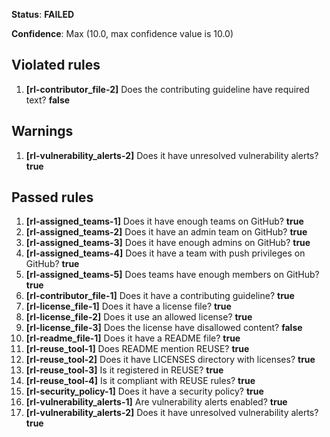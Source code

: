 **Status**: **FAILED**

**Confidence**: Max (10.0, max confidence value is 10.0)

## Violated rules

1.  **[rl-contributor_file-2]** Does the contributing guideline have required text? **false**


## Warnings

1.  **[rl-vulnerability_alerts-2]** Does it have unresolved vulnerability alerts? **true**




## Passed rules

1.  **[rl-assigned_teams-1]** Does it have enough teams on GitHub? **true**
1.  **[rl-assigned_teams-2]** Does it have an admin team on GitHub? **true**
1.  **[rl-assigned_teams-3]** Does it have enough admins on GitHub? **true**
1.  **[rl-assigned_teams-4]** Does it have a team with push privileges on GitHub? **true**
1.  **[rl-assigned_teams-5]** Does teams have enough members on GitHub? **true**
1.  **[rl-contributor_file-1]** Does it have a contributing guideline? **true**
1.  **[rl-license_file-1]** Does it have a license file? **true**
1.  **[rl-license_file-2]** Does it use an allowed license? **true**
1.  **[rl-license_file-3]** Does the license have disallowed content? **false**
1.  **[rl-readme_file-1]** Does it have a README file? **true**
1.  **[rl-reuse_tool-1]** Does README mention REUSE? **true**
1.  **[rl-reuse_tool-2]** Does it have LICENSES directory with licenses? **true**
1.  **[rl-reuse_tool-3]** Is it registered in REUSE? **true**
1.  **[rl-reuse_tool-4]** Is it compliant with REUSE rules? **true**
1.  **[rl-security_policy-1]** Does it have a security policy? **true**
1.  **[rl-vulnerability_alerts-1]** Are vulnerability alerts enabled? **true**
1.  **[rl-vulnerability_alerts-2]** Does it have unresolved vulnerability alerts? **true**

